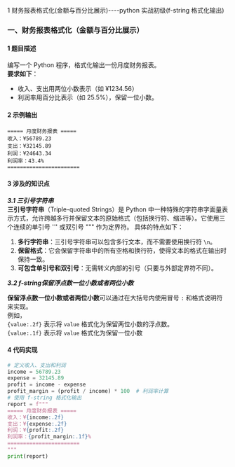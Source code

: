 1 财务报表格式化(金额与百分比展示)----python 实战初级(f-string 格式化输出)

### 一、财务报表格式化（金额与百分比展示）

#### 1 题目描述

编写一个 Python 程序，格式化输出一份月度财务报表。  
**要求如下**：

- 收入、支出用两位小数表示（如 ¥1234.56）
- 利润率用百分比表示（如 25.5%），保留一位小数。

#### 2 示例输出

```
===== 月度财务报表 =====
收入：¥56789.23
支出：¥32145.89
利润：¥24643.34
利润率：43.4%
=======================
```

#### 3 涉及的知识点

***3.1 三引号字符串***  
**三引号字符串**（Triple-quoted Strings）是 Python 中一种特殊的字符串字面量表示方式，允许跨越多行并保留文本的原始格式（包括换行符、缩进等）。它使用三个连续的单引号 ''' 或双引号 """ 作为定界符。
具体的特点如下：

1. **多行字符串**：三引号字符串可以包含多行文本，而不需要使用换行符 `\n`。
2. **保留格式**：它会保留字符串中的所有空格和换行符，使得文本的格式在输出时保持一致。
3. **可包含单引号和双引号**：无需转义内部的引号（只要与外部定界符不同）。

***3.2 f-string保留浮点数一位小数或者两位小数***

**保留浮点数一位小数或者两位小数**可以通过在大括号内使用冒号 `:` 和格式说明符来实现。  
例如，  
`{value:.2f}` 表示将 `value` 格式化为保留两位小数的浮点数。  
`{value:.1f}` 表示将 `value` 格式化为保留一位小数

#### 4 代码实现

```python
# 定义收入、支出和利润
income = 56789.23
expense = 32145.89  
profit = income - expense
profit_margin = (profit / income) * 100  # 利润率计算
# 使用 f-string 格式化输出
report = f"""
===== 月度财务报表 =====
收入：¥{income:.2f}     
支出：¥{expense:.2f}
利润：¥{profit:.2f}
利润率：{profit_margin:.1f}%
=======================
"""
print(report)
```
